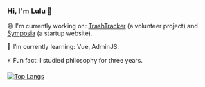 ### Hi, I'm Lulu 👋 

😄 I'm currently working on: [TrashTracker](https://github.com/codeforkansascity/TrashTrackerWebApp) (a volunteer project) and [Symposia](https://www.projectsymposia.com/) (a startup website).

🌱 I’m currently learning: Vue, AdminJS.

⚡ Fun fact: I studied philosophy for three years.

[![Top Langs](https://github-readme-stats.vercel.app/api/top-langs/?username=lulu-cao&layout=compact)](https://github.com/lulu-cao/github-readme-stats)
